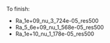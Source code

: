 To finish:
 - Ra_1e+09_nu_3_724e-05_res500
 - Ra_5_6e+09_nu_1_568e-05_res500
 - Ra_1e+10_nu_1_178e-05_res500
